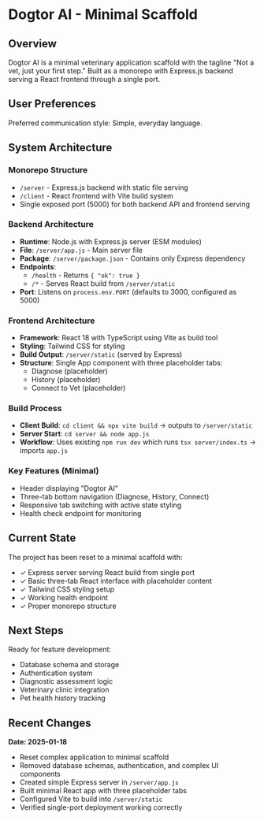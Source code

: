 # Dogtor AI - Minimal Scaffold

## Overview

Dogtor AI is a minimal veterinary application scaffold with the tagline "Not a vet, just your first step." Built as a monorepo with Express.js backend serving a React frontend through a single port.

## User Preferences

Preferred communication style: Simple, everyday language.

## System Architecture

### Monorepo Structure
- `/server` - Express.js backend with static file serving
- `/client` - React frontend with Vite build system  
- Single exposed port (5000) for both backend API and frontend serving

### Backend Architecture
- **Runtime**: Node.js with Express.js server (ESM modules)
- **File**: `/server/app.js` - Main server file
- **Package**: `/server/package.json` - Contains only Express dependency
- **Endpoints**: 
  - `/health` - Returns `{ "ok": true }`
  - `/*` - Serves React build from `/server/static`
- **Port**: Listens on `process.env.PORT` (defaults to 3000, configured as 5000)

### Frontend Architecture
- **Framework**: React 18 with TypeScript using Vite as build tool
- **Styling**: Tailwind CSS for styling
- **Build Output**: `/server/static` (served by Express)
- **Structure**: Single App component with three placeholder tabs:
  - Diagnose (placeholder)
  - History (placeholder) 
  - Connect to Vet (placeholder)

### Build Process
- **Client Build**: `cd client && npx vite build` → outputs to `/server/static`
- **Server Start**: `cd server && node app.js`
- **Workflow**: Uses existing `npm run dev` which runs `tsx server/index.ts` → imports `app.js`

### Key Features (Minimal)
- Header displaying "Dogtor AI"
- Three-tab bottom navigation (Diagnose, History, Connect)
- Responsive tab switching with active state styling
- Health check endpoint for monitoring

## Current State

The project has been reset to a minimal scaffold with:
- ✓ Express server serving React build from single port
- ✓ Basic three-tab React interface with placeholder content
- ✓ Tailwind CSS styling setup
- ✓ Working health endpoint
- ✓ Proper monorepo structure

## Next Steps

Ready for feature development:
- Database schema and storage
- Authentication system
- Diagnostic assessment logic
- Veterinary clinic integration
- Pet health history tracking

## Recent Changes

**Date: 2025-01-18**
- Reset complex application to minimal scaffold
- Removed database schemas, authentication, and complex UI components
- Created simple Express server in `/server/app.js`
- Built minimal React app with three placeholder tabs
- Configured Vite to build into `/server/static`
- Verified single-port deployment working correctly